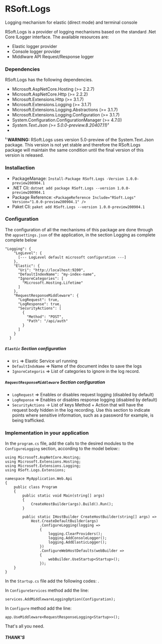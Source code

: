 # RSoft.Logs
Logging mechanism for elastic (direct mode) and terminal console

RSoft.Logs is a provider of logging mechanisms based on the standard .Net Core ILogger interface. The available resources are:

  - Elastic logger provider
  - Console logger provider
  - Middlware API Request/Response logger

### Dependencies

RSoft.Logs has the following dependencies.

- Microsoft.AspNetCore.Hosting (>= 2.2.7)
- Microsoft.AspNetCore.Http (>= 2.2.2)
- Microsoft.Extensions.Http (>= 3.1.7)
- Microsoft.Extensions.Logging (>= 3.1.7)
- Microsoft.Extensions.Logging.Abstractions (>= 3.1.7)
- Microsoft.Extensions.Logging.Configuration (>= 3.1.7)
- System.Configuration.ConfigurationManager (>= 4.7.0)
- _System.Text.Json (>= 5.0.0-preview.8.20407.11)¹_
- 
**¹ WARNING:** RSoft.Logs uses version 5.0-preview of the System.Text.Json package. This version is not yet stable and therefore the RSoft.Logs package will maintain the same condition until the final version of this version is released.

### Installaction

- PackageManage: ```Install-Package RSoft.Logs -Version 1.0.0-preview200904.1```
- .NET Cli: ```dotnet add package RSoft.Logs --version 1.0.0-preview200904.1```
- Package Reference: ```<PackageReference Include="RSoft.Logs" Version="1.0.0-preview200904.1" />```
- Paket Cli: ```paket add RSoft.Logs --version 1.0.0-preview200904.1```

### Configuration

The configuration of all the mechanisms of this package are done through the ```appsettings.json``` of the application, in the section Logging as complete complete below

```
"Logging": {
    "LogLevel": {
      [--- LogLevel default microsoft configuration ---]
    },
    "Elastic": {
      "Uri": "http://localhost:9200",
      "DefaultIndexName": "my-index-name",
      "IgnoreCategories": [
        "Microsoft.Hosting.Lifetime"
      ]
    },
    "RequestResponseMiddleware": {
      "LogRequest": true,
      "LogResponse": true,
      "SecurityActions": [
        {
          "Method": "POST",
          "Path": "/api/auth"
        }
      ]
    }
  }
```

##### ```Elastic``` Section configuration

- ```Uri``` => Elastic Service url running
- ```DefaultIndxName``` => Name of the document index to save the logs
- ```IgnoreCategoris``` => List of categories to ignore in the log record.

##### ```RequestResponseMiddleware``` Section configuration
- ```LogRequest``` => Enables or disables request logging (disabled by default)
- ```LogReponse``` => Enables or disables response logging (disabled by default)
- ```SecurityActions``` -> List of keys Method + Action that will have the request body hidden in the log recording. Use this section to indicate points where sensitive information, such as a password for example, is being trafficked.

### Implementation in your application

In the ```program.cs``` file, add the calls to the desired modules to the ```ConfigureLogging``` section, according to the model below::

```
using Microsoft.AspNetCore.Hosting;
using Microsoft.Extensions.Hosting;
using Microsoft.Extensions.Logging;
using RSoft.Logs.Extensions;

namespace MyApplication.Web.Api
{
	public class Program
    {
		public static void Main(string[] args)
        {
            CreateHostBuilder(args).Build().Run();
        }
		
		public static IHostBuilder CreateHostBuilder(string[] args) =>
            Host.CreateDefaultBuilder(args)
                .ConfigureLogging(logging =>
                {
                    logging.ClearProviders();
                    logging.AddConsoleLogger();
                    logging.AddElasticLogger();
                })
                .ConfigureWebHostDefaults(webBuilder =>
                {
                    webBuilder.UseStartup<Startup>();
                });
    }
}
```

In the ```Startup.cs``` file add the following codes: .

In ```ConfigureServices``` method add the line:

```
services.AddMiddlewareLoggingOption(Configuration);
```

In ```Configure``` method add the line:

```
app.UseMiddleware<RequestResponseLogging<Startup>>();
```

That's all you need.

##### THANK'S
